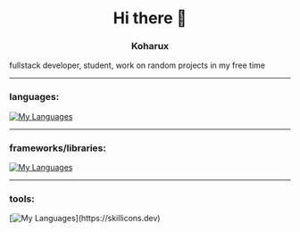 <h1 align="center">Hi there 👋</h1>

<h3 align="center">Koharux</h3>
fullstack developer, student, work on random projects in my free time

---

<h3 align="left">languages:</h3>

[![My Languages](https://skillicons.dev/icons?i=ts,rust,py,js,html,go,cpp,cs)](https://skillicons.dev)

---

<h3 align="left">frameworks/libraries:</h3>

[![My Languages](https://skillicons.dev/icons?i=flask,react,tauri,vue,discordjs,fastapi)](https://skillicons.dev)

---

<h3 align="left">tools:</h3>

[![My Languages](https://skillicons.dev/icons?i=windows,vscode,visualstudio,linux,neovim,unreal,unity,obsidian,npm,yarn,nginx,grafana,git,github,docker,cloudflare,discord,figma,)](https://skillicons.dev)
